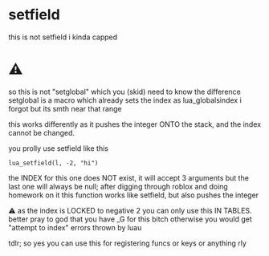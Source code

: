 # setfield

this is not setfield i kinda capped

# ⚠

so this is not "setglobal" which you (skid) need to know the difference setglobal is a macro which already sets the index as lua_globalsindex i forgot but its smth near that range 

this works differently as it pushes the integer ONTO the stack, and the index cannot be changed.

you prolly use setfield like this

```
lua_setfield(l, -2, "hi")
```

the INDEX for this one does NOT exist, it will accept 3 arguments but the last one will always be null; after digging through roblox and doing homework on it this function works like setfield, but also pushes the integer

⚠ as the index is LOCKED to negative 2 you can only use this IN TABLES. better pray to god that you have _G for this bitch otherwise you would get "attempt to index" errors thrown by luau

tdlr; so yes you can use this for registering funcs or keys or anything rly
